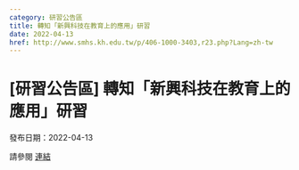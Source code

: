 ```yaml
---
category: 研習公告區
title: 轉知「新興科技在教育上的應用」研習
date: 2022-04-13
href: http://www.smhs.kh.edu.tw/p/406-1000-3403,r23.php?Lang=zh-tw
---
```


# [研習公告區] 轉知「新興科技在教育上的應用」研習

發布日期：2022-04-13

請參閱 [連結](http://www.smhs.kh.edu.tw/p/406-1000-3403,r23.php?Lang=zh-tw)

